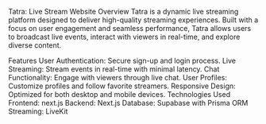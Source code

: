 Tatra: Live Stream Website
Overview
Tatra is a dynamic live streaming platform designed to deliver high-quality streaming experiences. Built with a focus on user engagement and seamless performance, Tatra allows users to broadcast live events, interact with viewers in real-time, and explore diverse content.

Features
User Authentication: Secure sign-up and login process.
Live Streaming: Stream events in real-time with minimal latency.
Chat Functionality: Engage with viewers through live chat.
User Profiles: Customize profiles and follow favorite streamers.
Responsive Design: Optimized for both desktop and mobile devices.
Technologies Used
Frontend: next.js
Backend: Next.js
Database: Supabase with Prisma ORM
Streaming: LiveKit
